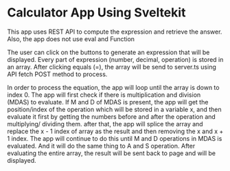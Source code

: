 # Calculator App Using Sveltekit

This app uses REST API to compute the expression and retrieve the answer. Also, the app does not use eval and Function

The user can click on the buttons to generate an expression that will be displayed. Every part of expression (number, decimal, operation) is stored in an array. After clicking equals (=), the array will be send to server.ts using API fetch POST method to process.

In order to process the equation, the app will loop until the array is down to index 0. The app will first check if there is multiplication and division (MDAS) to evaluate. If M and D of MDAS is present, the app will get the position/index of the operation which will be stored in a variable x, and then evaluate it first by getting the numbers before and after the operation and multiplying/ dividing them. after that, the app will splice the array and replace the x - 1 index of array as the result and then removing the x and x + 1 index. The app will continue to do this until M and D operations in MDAS is evaluated. And it will do the same thing to A and S operation. After evaluating the entire array, the result will be sent back to page and will be displayed. 

